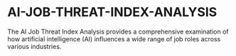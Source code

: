 # AI-JOB-THREAT-INDEX-ANALYSIS
The AI Job Threat Index Analysis provides a comprehensive examination of how artificial intelligence (AI) influences a wide range of job roles across various industries. 
